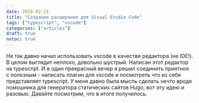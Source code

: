 ```yaml
---
date: 2018-02-21
title: "Создание расширения для Visual Studio Code"
tags: ["typescript", "vscode"]
categories: ["articles"]
draft: true
notoc: true
---
```


Не так давно начал использовать vscode в качестве редактора (не IDE!). В целом выглядит неплохо, довольно шустрый. Написан этот редактор на typescript. И в один прекрасный вечер я решил соединить приятное с полезным - написать плагин для vscode и посмотреть что из себя представляет typescript. У меня давно была мысль сделать нечто вроде помошника для генератора статических сайтов Hugo, вот эту идею и разовью. Давайте посмотрим, что в итоге получилось.

<!--more-->